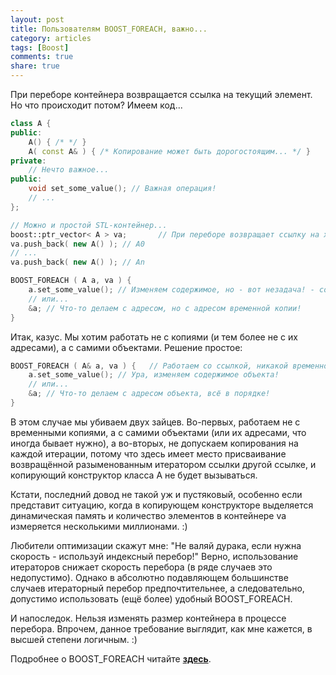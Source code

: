 ```yaml
---
layout: post
title: Пользователям BOOST_FOREACH, важно...
category: articles
tags: [Boost]
comments: true
share: true
---
```


При переборе контейнера возвращается ссылка на текущий элемент. Но что происходит потом? 
Имеем код...
```cpp
class A {
public:
    A() { /* */ }
    A( const A& ) { /* Копирование может быть дорогостоящим... */ }
private:
    // Нечто важное...
public:
    void set_some_value(); // Важная операция!
    // ...
};

// Можно и простой STL-контейнер...
boost::ptr_vector< A > va;       // При переборе возвращает ссылку на хранимый объект.
va.push_back( new A() ); // A0
// ...
va.push_back( new A() ); // An

BOOST_FOREACH ( A a, va ) {
    a.set_some_value(); // Изменяем содержимое, но - вот незадача! - содержимое временной копии!
    // или...
    &a; // Что-то делаем с адресом, но с адресом временной копии!
}
```
Итак, казус. Мы хотим работать не с копиями (и тем более не с их адресами), а с самими объектами. Решение простое:
```cpp
BOOST_FOREACH ( A& a, va ) {   // Работаем со ссылкой, никакой временной копии.
    a.set_some_value(); // Ура, изменяем содержимое объекта!
    // или...
    &a; // Что-то делаем с адресом объекта, всё в порядке!
}
```
В этом случае мы убиваем двух зайцев. Во-первых, работаем не с временными копиями, а с самими объектами (или их адресами, что иногда бывает нужно), а во-вторых, не допускаем копирования на каждой итерации, потому что здесь имеет место присваивание возвращённой разыменованным итератором ссылки другой ссылке, и копирующий конструктор класса A не будет вызываться.

Кстати, последний довод не такой уж и пустяковый, особенно если представит ситуацию, когда в копирующем конструкторе выделяется динамическая память и количество элементов в контейнере va измеряется несколькими миллионами. :)

Любители оптимизации скажут мне: "Не валяй дурака, если нужна скорость - используй индексный перебор!" Верно, использование итераторов снижает скорость перебора (в ряде случаев это недопустимо). Однако в абсолютно подавляющем большинстве случаев итераторный перебор предпочтительнее, а следовательно, допустимо использовать (ещё более) удобный BOOST_FOREACH.

И напоследок. Нельзя изменять размер контейнера в процессе перебора. Впрочем, данное требование выглядит, как мне кажется, в высшей степени логичным. :)

Подробнее о BOOST_FOREACH читайте **<a href="http://www.boost.org/doc/libs/1_40_0/doc/html/foreach.html">здесь</a>**.
